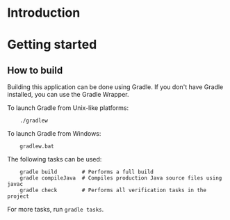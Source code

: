 Introduction
============
Getting started
===============
How to build
--------
Building this application can be done using Gradle. If you don't have Gradle installed, you can use the Gradle Wrapper.

To launch Gradle from Unix-like platforms:
```
    ./gradlew
```
To launch Gradle from Windows:
```
    gradlew.bat
```

The following tasks can be used:
```
    gradle build        # Performs a full build
    gradle compileJava  # Compiles production Java source files using javac
    gradle check        # Performs all verification tasks in the project
```
For more tasks, run `gradle tasks`.